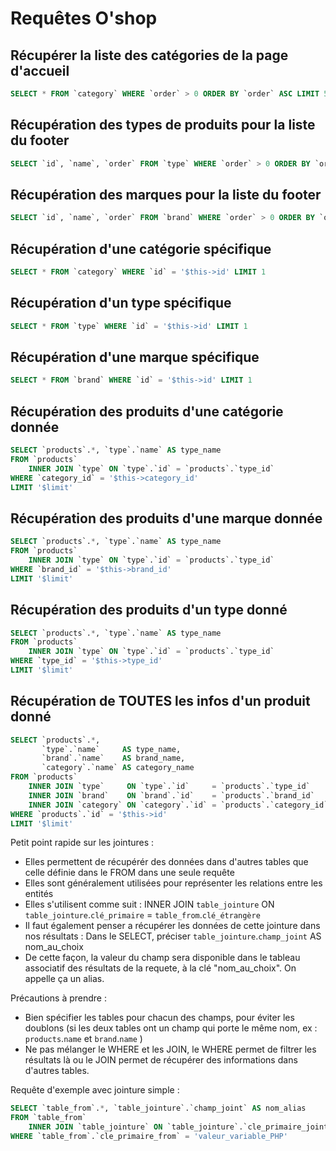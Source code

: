 # Requêtes O'shop

## Récupérer la liste des catégories de la page d'accueil
```sql
SELECT * FROM `category` WHERE `order` > 0 ORDER BY `order` ASC LIMIT 5
```

## Récupération des types de produits pour la liste du footer
```sql
SELECT `id`, `name`, `order` FROM `type` WHERE `order` > 0 ORDER BY `order` ASC LIMIT 5
```

## Récupération des marques pour la liste du footer
```sql
SELECT `id`, `name`, `order` FROM `brand` WHERE `order` > 0 ORDER BY `order` ASC LIMIT 5
```

## Récupération d'une catégorie spécifique
```sql
SELECT * FROM `category` WHERE `id` = '$this->id' LIMIT 1
```

## Récupération d'un type spécifique
```sql
SELECT * FROM `type` WHERE `id` = '$this->id' LIMIT 1
```

## Récupération d'une marque spécifique
```sql
SELECT * FROM `brand` WHERE `id` = '$this->id' LIMIT 1
```

## Récupération des produits d'une catégorie donnée
```sql
SELECT `products`.*, `type`.`name` AS type_name 
FROM `products` 
    INNER JOIN `type` ON `type`.`id` = `products`.`type_id`
WHERE `category_id` = '$this->category_id' 
LIMIT '$limit'
```

## Récupération des produits d'une marque donnée
```sql
SELECT `products`.*, `type`.`name` AS type_name 
FROM `products` 
    INNER JOIN `type` ON `type`.`id` = `products`.`type_id`
WHERE `brand_id` = '$this->brand_id' 
LIMIT '$limit'
```

## Récupération des produits d'un type donné
```sql
SELECT `products`.*, `type`.`name` AS type_name 
FROM `products` 
    INNER JOIN `type` ON `type`.`id` = `products`.`type_id`
WHERE `type_id` = '$this->type_id' 
LIMIT '$limit'
```

## Récupération de TOUTES les infos d'un produit donné
```sql
SELECT `products`.*, 
       `type`.`name`     AS type_name, 
       `brand`.`name`    AS brand_name, 
       `category`.`name` AS category_name 
FROM `products` 
    INNER JOIN `type`     ON `type`.`id`     = `products`.`type_id`
    INNER JOIN `brand`    ON `brand`.`id`    = `products`.`brand_id`
    INNER JOIN `category` ON `category`.`id` = `products`.`category_id`
WHERE `products`.`id` = '$this->id'
LIMIT '$limit'
```

Petit point rapide sur les jointures :
 - Elles permettent de récupérér des données dans d'autres tables que celle définie dans le FROM dans une seule requête
 - Elles sont généralement utilisées pour représenter les relations entre les entités
 - Elles s'utilisent comme suit : INNER JOIN `table_jointure` ON `table_jointure`.`clé_primaire` = `table_from`.`clé_étrangère`
 - Il faut également penser a récupérer les données de cette jointure dans nos résultats :
    Dans le SELECT, préciser `table_jointure`.`champ_joint` AS nom_au_choix
 - De cette façon, la valeur du champ sera disponible dans le tableau associatif des résultats de la requete, à la clé "nom_au_choix". On appelle ça un alias.

Précautions à prendre :
 - Bien spécifier les tables pour chacun des champs, pour éviter les doublons (si les deux tables ont un champ qui porte le même nom, ex : `products`.`name` et `brand`.`name` )
 - Ne pas mélanger le WHERE et les JOIN, le WHERE permet de filtrer les résultats là ou le JOIN permet de récupérer des informations dans d'autres tables.

Requête d'exemple avec jointure simple : 
```sql
SELECT `table_from`.*, `table_jointure`.`champ_joint` AS nom_alias
FROM `table_from` 
    INNER JOIN `table_jointure` ON `table_jointure`.`cle_primaire_jointure` = `table_from`.`cle_etrangere_from`
WHERE `table_from`.`cle_primaire_from` = 'valeur_variable_PHP'
```